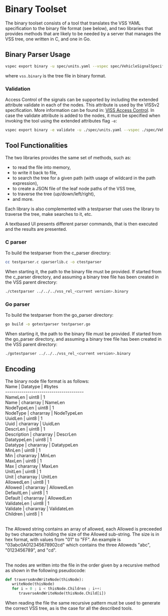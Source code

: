 # Binary Toolset
The binary toolset consists of a tool that translates the VSS YAML specification to the binary file format (see below),
and two libraries that provides methods that are likely to be needed by a server that manages the VSS tree, one written in C, and one in Go.<br>

## Binary Parser Usage

```bash
vspec export binary -u spec/units.yaml --vspec spec/VehicleSignalSpecification.vspec -o vss.binary
```

where `vss.binary` is the tree file in binary format.

### Validation

Access Control of the signals can be supported by including the extended attribute validate in each of the nodes.
This attribute is used by the VISSv2 specification.
More information can be found in:
[VISS Access Control](https://www.w3.org/TR/viss2-core/#access-control-selection).
In case the validate attribute is added to the nodes, it must be specified when invoking the tool
using the extended attributes flag `-e`:

```bash
vspec export binary -e validate -u ./spec/units.yaml --vspec ./spec/VehicleSignalSpecification.vspec -o vss.binary
```

## Tool Functionalities

The two libraries provides the same set of methods, such as:

- to read the file into memory,
- to write it back to file,
- to search the tree for a given path (with usage of wildcard in the path expression),
- to create a JSON file of the leaf node paths of the VSS tree,
- to traverse the tree (up/down/left/right),
- and more.

Each library is also complemented with a testparser that uses the library to traverse the tree, make searches to it, etc.

A textbased UI presents different parser commands, that is then executed and the results are presented.

### C parser

To build the testparser from the c_parser directory:

```bash
cc testparser.c cparserlib.c -o ctestparser
```

When starting it, the path to the binary file must be provided. If started from the c_parser directory,
and assuming a binary tree file has been created in the VSS parent directory:

```bash
./ctestparser ../../../vss_rel_<current version>.binary
```

### Go parser

To build the testparser from the go_parser directory:

```bash
go build -o gotestparser testparser.go
```

When starting it, the path to the binary file must be provided. If started from the go_parser directory,
and assuming a binary tree file has been created in the VSS parent directory:

```bash
./gotestparser ../../../vss_rel_<current version>.binary
```

## Encoding

The binary node file format is as follows:<br>
    Name        | Datatype  | #bytes<br>
    ---------------------------------------<br>
    NameLen     | uint8     | 1<br>
    Name        | chararray | NameLen<br>
    NodeTypeLen | uint8     | 1<br>
    NodeType    | chararray | NodeTypeLen<br>
    UuidLen     | uint8     | 1<br>
    Uuid        | chararray | UuidLen<br>
    DescrLen    | uint8     | 1<br>
    Description | chararray | DescrLen<br>
    DatatypeLen | uint8     | 1<br>
    Datatype    | chararray | DatatypeLen<br>
    MinLen      | uint8     | 1<br>
    Min         | chararray | MinLen<br>
    MaxLen      | uint8     | 1<br>
    Max         | chararray | MaxLen<br>
    UnitLen     | uint8     | 1<br>
    Unit        | chararray | UnitLen<br>
    AllowedLen  | uint8     | 1<br>
    Allowed     | chararray | AllowedLen<br>
    DefaultLen  | uint8     | 1<br>
    Default     | chararray | AllowedLen<br>
    ValidateLen | uint8     | 1<br>
    Validate    | chararray | ValidateLen<br>
    Children    | uint8     | 1<br><br>

The Allowed string contains an array of allowed, each Allowed is preceeded by two characters holding the size of the Allowed sub-string.
The size is in hex format, with values from "01" to "FF". An example is "03abc0A012345678902cd" which contains the three Alloweds "abc", "0123456789", and "cd".<br><br>

The nodes are written into the file in the order given by a recursive method as shown in the following pseudocode:

```python
def traverseAndWriteNode(thisNode):
   writeNode(thisNode)
   for i = 0 ; i < thisNode.Children ; i++:
      traverseAndWriteNode(thisNode.Child[i])
```

When reading the file the same recursive pattern must be used to generate the correct VSS tree, as is the case for all the described tools.
